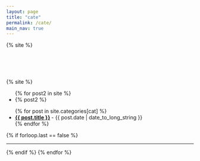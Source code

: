 ```yaml
---
layout: page
title: "cate"
permalink: /cate/
main_nav: true
---
```

<div>

{% site %}

</div>
<br><br><br><br>

   <div>{%  site  %}</div>
   
   <ul>
   {% for post2 in site %}
      <li>
        <div>{% post2 %}</div>
      </li>
   </ul>
   
  <ul class="posts-list">
  {% for post in site.categories[cat] %}
    <li>
      <strong>
        <a href="{{ post.url | prepend: site.baseurl }}">{{ post.title }}</a>
      </strong>
      <span class="post-date">- {{ post.date | date_to_long_string }}</span>
    </li>
  {% endfor %}
  </ul>
  {% if forloop.last == false %}<hr>{% endif %}
{% endfor %}
<br>
